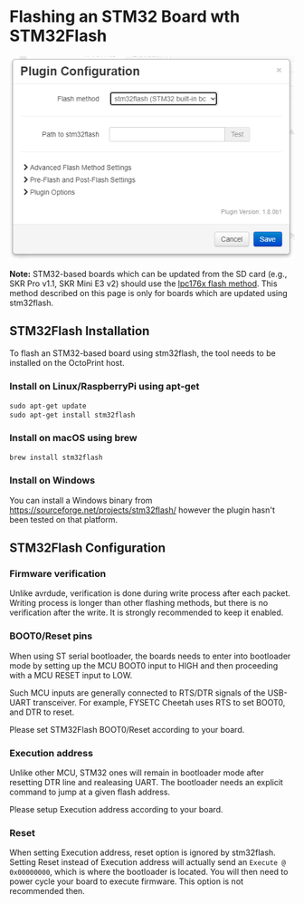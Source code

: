 # Flashing an STM32 Board wth STM32Flash

<p align="center">
  <img alt="Firmware Updater" src="../extras/img/stm32flash.png">
</p>

**Note:** STM32-based boards which can be updated from the SD card (e.g., SKR Pro v1.1, SKR Mini E3 v2) should use the [lpc176x flash method](lpc176x.md).  This method described on this page is only for boards which are updated using stm32flash.

## STM32Flash Installation
To flash an STM32-based board using stm32flash, the tool needs to be installed on the OctoPrint host.

### Install on Linux/RaspberryPi using apt-get

```
sudo apt-get update
sudo apt-get install stm32flash
```

### Install on macOS using brew
```
brew install stm32flash
```

### Install on Windows
You can install a Windows binary from https://sourceforge.net/projects/stm32flash/ however the plugin hasn't been tested on that platform.

## STM32Flash Configuration
### Firmware verification
Unlike avrdude, verification is done during write process after each packet. Writing process is longer than other flashing methods, but there is no verification after the write. It is strongly recommended to keep it enabled.

### BOOT0/Reset pins
When using ST serial bootloader, the boards needs to enter into bootloader mode by setting up the MCU BOOT0 input to HIGH and then proceeding with a MCU RESET input to LOW. 

Such MCU inputs are generally connected to RTS/DTR signals of the USB-UART transceiver.  For example, FYSETC Cheetah uses RTS to set BOOT0, and DTR to reset.

Please set STM32Flash BOOT0/Reset according to your board.

### Execution address
Unlike other MCU, STM32 ones will remain in bootloader mode after resetting DTR line and realeasing UART. The bootloader needs an explicit command to jump at a given flash address.

Please setup Execution address according to your board.

### Reset
When setting Execution address, reset option is ignored by stm32flash. Setting Reset instead of Execution address will actually send an `Execute @ 0x00000000`, which is where the bootloader is located. You will then need to power cycle your board to execute firmware. This option is not recommended then. 
